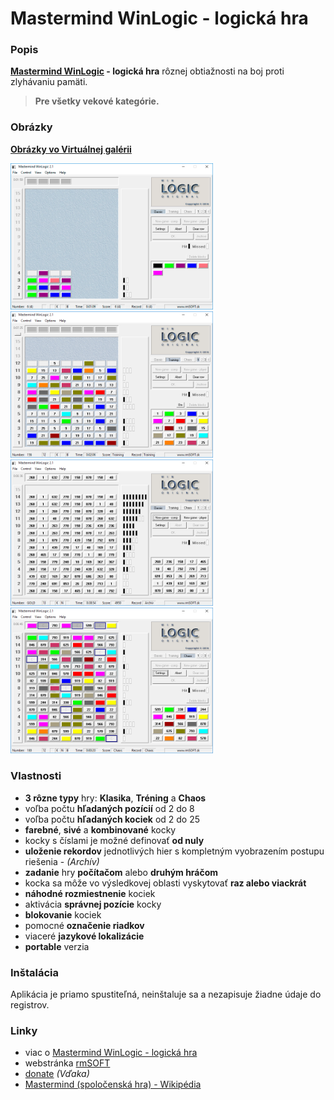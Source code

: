 Mastermind WinLogic - logická hra
=================================

### Popis

**[Mastermind WinLogic][1] - logická hra** rôznej obtiažnosti na boj proti zlyhávaniu pamäti.

> **Pre všetky vekové kategórie.**


### Obrázky

**[Obrázky vo Virtuálnej galérii][4]**

<img src="https://raw.githubusercontent.com/mesaros/mastermind-logic-game-winlogic/master/screenshots/mastermind-logic-game-winlogic-01.png" width="324px" />

<img src="https://raw.githubusercontent.com/mesaros/mastermind-logic-game-winlogic/master/screenshots/mastermind-logic-game-winlogic-02.png" width="324px" />

<img src="https://raw.githubusercontent.com/mesaros/mastermind-logic-game-winlogic/master/screenshots/mastermind-logic-game-winlogic-03.png" width="324px" />

<img src="https://raw.githubusercontent.com/mesaros/mastermind-logic-game-winlogic/master/screenshots/mastermind-logic-game-winlogic-04.png" width="324px" />


### Vlastnosti

- **3 rôzne typy** hry: **Klasika**, **Tréning** a **Chaos**
- voľba počtu **hľadaných pozícií** od 2 do 8
- voľba počtu **hľadaných kociek** od 2 do 25
- **farebné**, **sivé** a **kombinované** kocky
- kocky s číslami je možné definovať **od nuly**
- **uloženie rekordov** jednotlivých hier s kompletným vyobrazením postupu riešenia - *(Archív)*
- **zadanie** hry **počítačom** alebo **druhým hráčom**
- kocka sa môže vo výsledkovej oblasti vyskytovať **raz alebo viackrát**
- **náhodné rozmiestnenie** kociek
- aktivácia **správnej pozície** kocky
- **blokovanie** kociek
- pomocné **označenie riadkov**
- viaceré **jazykové lokalizácie**
- **portable** verzia


### Inštalácia

Aplikácia je priamo spustiteľná, neinštaluje sa a nezapisuje žiadne údaje do registrov.


### Linky

- viac o [Mastermind WinLogic - logická hra][1]
- webstránka [rmSOFT][2]
- [donate][3] *(Vďaka)*
- [Mastermind (spoločenská hra) - Wikipédia][5]


[1]: http://www.rmsoft.sk/sk/portfolio/programatorske-prace/aplikacie/mastermind-logicka-hra-winlogic
[2]: http://www.rmsoft.sk/sk
[3]: https://www.paypal.com/cgi-bin/webscr?cmd=_s-xclick&hosted_button_id=BB4D8Y28YZDH6 "Vďaka za podporu"
[4]: http://www.rmsoft.sk/virtual-gallery/start/index.php?key-vg=krmp&img-last=19&f-way=/mesaros/mastermind-logic-game-winlogic/master/vg/&f-mask=mastermind-winlogic-f&f-mask-ext=png&f-frame=2&i-mask=mastermind-winlogic-i&t-file=mastermind-winlogic.js&logo-subtitle-sk=/m08/Mastermind%20WinLogic%20-%20logická%20hra&photoindex=1&design=03&logo=1&startscreen=1011101&langua=sk
[5]: http://en.wikipedia.org/wiki/Mastermind_(board_game)
